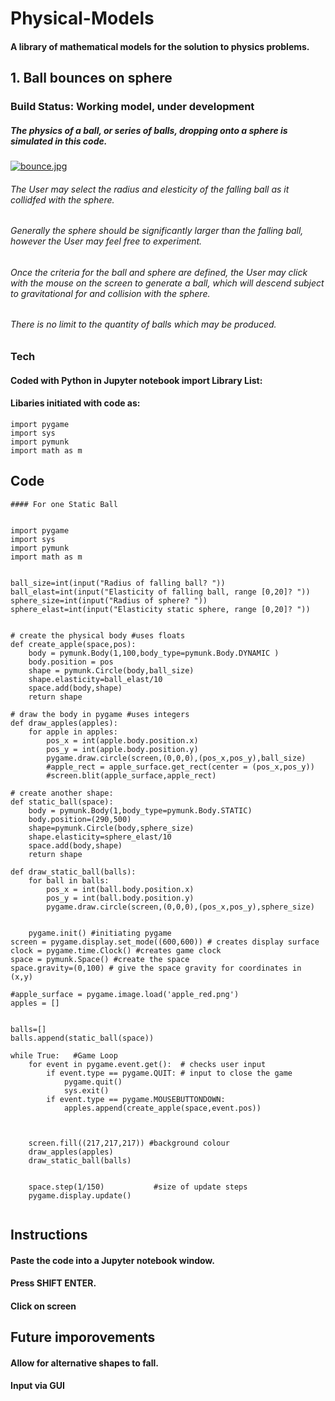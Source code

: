 # Physical-Models
#### A library of mathematical models for the solution to physics problems.
## 1. **Ball bounces on sphere**
### **Build Status: Working model, under development**
##### The physics of a ball, or series of balls, dropping onto a sphere is simulated in this code.
[![bounce.jpg](https://i.postimg.cc/DZP0dSXY/bounce.jpg)](https://postimg.cc/jwCRRdvz)
###### The User may select the radius and elesticity of the falling ball as it collidfed with the sphere.
###### Generally the sphere should be significantly larger than the falling ball, however the User may feel free to experiment.
###### Once the criteria for the ball and sphere are defined, the User may click with the mouse on the screen to generate a ball, which will descend subject to gravitational for and collision with the sphere.
###### There is no limit to the quantity of balls which may be produced.

### **Tech** 
#### Coded with Python in Jupyter notebook import Library List: 
#### Libaries initiated with code as:
```
import pygame 
import sys
import pymunk 
import math as m
```

## **Code**
```
#### For one Static Ball


import pygame 
import sys
import pymunk 
import math as m


ball_size=int(input("Radius of falling ball? "))
ball_elast=int(input("Elasticity of falling ball, range [0,20]? "))
sphere_size=int(input("Radius of sphere? "))
sphere_elast=int(input("Elasticity static sphere, range [0,20]? "))


# create the physical body #uses floats
def create_apple(space,pos):
    body = pymunk.Body(1,100,body_type=pymunk.Body.DYNAMIC )
    body.position = pos
    shape = pymunk.Circle(body,ball_size)
    shape.elasticity=ball_elast/10
    space.add(body,shape)
    return shape

# draw the body in pygame #uses integers
def draw_apples(apples):
    for apple in apples:
        pos_x = int(apple.body.position.x)
        pos_y = int(apple.body.position.y)
        pygame.draw.circle(screen,(0,0,0),(pos_x,pos_y),ball_size)
        #apple_rect = apple_surface.get_rect(center = (pos_x,pos_y))
        #screen.blit(apple_surface,apple_rect)
        
# create another shape:
def static_ball(space):
    body = pymunk.Body(1,body_type=pymunk.Body.STATIC)
    body.position=(290,500)
    shape=pymunk.Circle(body,sphere_size)
    shape.elasticity=sphere_elast/10
    space.add(body,shape)
    return shape

def draw_static_ball(balls):
    for ball in balls:
        pos_x = int(ball.body.position.x)
        pos_y = int(ball.body.position.y)
        pygame.draw.circle(screen,(0,0,0),(pos_x,pos_y),sphere_size)
    

    pygame.init() #initiating pygame
screen = pygame.display.set_mode((600,600)) # creates display surface
clock = pygame.time.Clock() #creates game clock
space = pymunk.Space() #create the space
space.gravity=(0,100) # give the space gravity for coordinates in (x,y)

#apple_surface = pygame.image.load('apple_red.png')
apples = []


balls=[]
balls.append(static_ball(space))

while True:   #Game Loop
    for event in pygame.event.get():  # checks user input
        if event.type == pygame.QUIT: # input to close the game
            pygame.quit()
            sys.exit()
        if event.type == pygame.MOUSEBUTTONDOWN:
            apples.append(create_apple(space,event.pos))
            
    
    
    screen.fill((217,217,217)) #background colour
    draw_apples(apples)
    draw_static_ball(balls)
  
    
    space.step(1/150)           #size of update steps
    pygame.display.update()


```

## **Instructions**
#### Paste the code into a Jupyter notebook window.
#### Press SHIFT ENTER.
#### Click on screen


## **Future imporovements**
#### Allow for alternative shapes to fall.
#### Input via GUI
